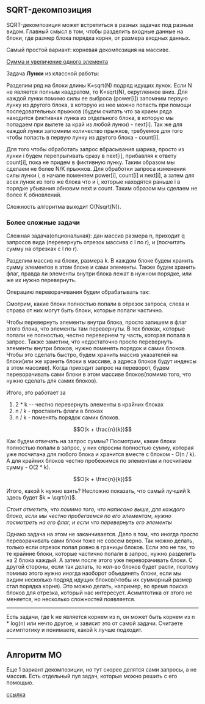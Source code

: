 ## SQRT-декомпозиция

SQRT-декомпозиция может встретиться в разных задачах под разным видом. Главный смысл в том,
чтобы разделить входные данные на блоки, 
где размер блока порядка корня, от размера входных данных.

Самый простой вариант: корневая декомпозиция на массиве. 

[Сумма и увеличение одного элемента](https://wiki.algocode.ru/index.php?title=%D0%9A%D0%BE%D1%80%D0%BD%D0%B5%D0%B2%D0%B0%D1%8F_%D0%B4%D0%B5%D0%BA%D0%BE%D0%BC%D0%BF%D0%BE%D0%B7%D0%B8%D1%86%D0%B8%D1%8F_%D0%BD%D0%B0_%D0%BC%D0%B0%D1%81%D1%81%D0%B8%D0%B2%D0%B5) 

Задача **Лунки** из классной работы:

Разделим ряд на блоки длины K=sqrt(N) подряд идущих лунок. Если N не является полным квадратом, то K=sqrt(N), округленное вниз. Для каждой лунки помимо силы ее выброса (power[i]) запомним первую лунку из другого блока, в которую из нее можно попасть при помощи последовательных прыжков (будем считать что за краем ряда находится фиктивная лунка из отдельного блока, в которую мы попадаем при вылете за край из любой лунки) - next[i]. Так же для каждой лунки запомним количество прыжков, требуемое для того чтобы попасть в первую лунку из другого блока  - count[i].

Для того чтобы обработать запрос вбрасывания шарика, просто из лунки i будем перепрыгивать сразу в next[i], прибавляя к ответу count[i], пока не придем в фиктивную лунку. Таким образом мы сделаем не более N/K прыжков.
Для обработки запроса изменения силы лунки i, в начале поменяем power[i], count[i] и next[i], а затем для всех лунок из того же блока что и i, которые находятся раньше i в порядке убывания обновим next и count. Таким образом мы сделаем не более K обновлений.

Сложность алгоритма выходит O(Nsqrt(N)).

### Более сложные задачи


Сложная задача(опциональная): дан массив размера n, приходит q запросов вида (перевернуть отрезок массива с l по r), и (посчитать сумму на отрезках с l по r).

Разделим массив на блоки, размера k. В каждом блоке будем хранить сумму элементов в этом блоке и сами элементы. Также будем хранить флаг, правда ли элементы внутри блока лежат в нужном порядке, или же их нужно перевернуть.

Операцию переворачивания будем обрабатывать так:

Смотрим, какие блоки полностью попали в отрезок запроса, слева и справа от них могут быть блоки, которые попали частично.

Чтобы перевернуть элементы внутри блока, просто запишем в флаг этого блока, что элементы там перевернуты. В тех блоках, которые попали не полностью, честно перевернем ту часть, которая попала в запрос. Также заметим, что недостаточно просто перевернуть элементы внутри блоков, нужно поменять порядок и самих блоков. Чтобы это сделать быстро, будем хранить массив указателей на блоки(или же хранить блоки в массиве, а адреса блоков будут индексы в этом массиве). Когда приходит запрос на переворот, будем переворачивать сами блоки в этом массиве блоков(помимо того, что нужно сделать для самих блоков).

Итого, это работает за

1. 2 * k -- честно перевернуть элементы в крайних блоках
2. n / k - проставить флаги в блоках
3. n / k - поменять порядок самих блоков.


$$O(k + \frac{n}{k})$$

Как будем отвечать на запрос суммы? Посмотрим, какие блоки полностью попали в запрос, у них спросим полностью сумму, которая уже посчитана для любого блока и хранится вместе с блоком - O(n / k). А для крайних блоков честно пробежимся по элементам и посчитаем сумму - O(2 * k).

$$O(k + \frac{n}{k})$$

Итого, какой k нужно взять? Несложно показать, что самый лучший k здесь будет $k = \sqrt{n}$.

_Стоит отметить, что помимо того, что написано выше, для каждого блока, если мы честно пробегаемся по его элементам, нужно посмотреть на его флаг, и если что перевернуть его элементы_

Однако задача на этом не заканчивается. Дело в том, что иногда просто переворачивать сами блоки тоже не совсем верно. Так можно делать, только если отрезок попал ровно в границы блоков. Если это не так, то те крайние блоки, которые частично попали в запрос, нужно разделить на 2 блока каждый. А затем после этого уже переворачивать блоки. С другой стороны, если так делать, то кол-во блоков будет расти, поэтому помимо этого нужно иногда наоборот объединять блоки, если мы видим несколько подряд идущих блоков(чтобы их суммарный размер стал порядка корня). Это можно делать, например, во время поиска блоков для отрезка, который нас интересует. Асимптотика от этого не меняется, но несколько сложностей появляется.


--------

Есть задачи, где k не является корнем из n, он может быть корнем из n * log(n) или нечто другое, и зависит это от самой задачи. Считаете асимптотику и понимаете, какой k лучше подходит.

--------

## Алгоритм МО

Еще 1 вариант декомпозиции, но тут скорее делятся сами запросы, а не массив. Есть отдельный пул задач, которые можно решить с его помощью.

[ссылка](https://ru.algorithmica.org/cs/decomposition/mo/)

